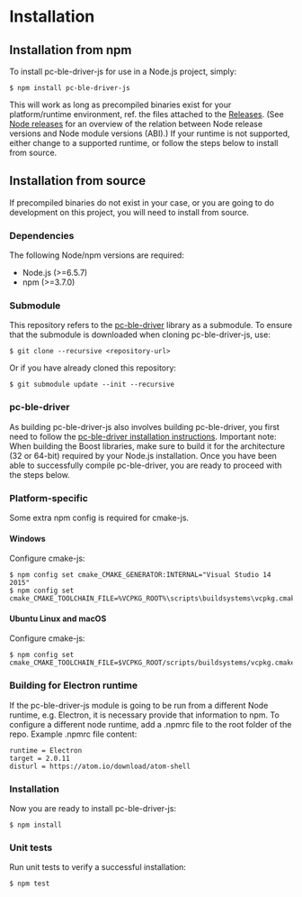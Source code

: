 # Installation

## Installation from npm

To install pc-ble-driver-js for use in a Node.js project, simply:

    $ npm install pc-ble-driver-js

This will work as long as precompiled binaries exist for your platform/runtime environment, ref. the files attached to the [Releases](https://github.com/NordicSemiconductor/pc-ble-driver-js/releases). (See [Node releases](https://nodejs.org/en/download/releases/) for an overview of the relation between Node release versions and Node module versions (ABI).) If your runtime is not supported, either change to a supported runtime,  or follow the steps below to install from source.

## Installation from source

If precompiled binaries do not exist in your case, or you are going to do development on this project, you will need to install from source.

### Dependencies

The following Node/npm versions are required:

* Node.js (>=6.5.7)
* npm (>=3.7.0)


### Submodule

This repository refers to the [pc-ble-driver](https://github.com/NordicSemiconductor/pc-ble-driver) library as a submodule. To ensure that the submodule is downloaded when cloning pc-ble-driver-js, use:

    $ git clone --recursive <repository-url>

Or if you have already cloned this repository:

    $ git submodule update --init --recursive

### pc-ble-driver

As building pc-ble-driver-js also involves building pc-ble-driver, you first need to follow the [pc-ble-driver installation instructions](https://github.com/NordicSemiconductor/pc-ble-driver/blob/master/Installation.md). Important note: When building the Boost libraries, make sure to build it for the architecture (32 or 64-bit) required by your Node.js installation. Once you have been able to successfully compile pc-ble-driver, you are ready to proceed with the steps below.

### Platform-specific

Some extra npm config is required for cmake-js.

#### Windows

Configure cmake-js:

    $ npm config set cmake_CMAKE_GENERATOR:INTERNAL="Visual Studio 14 2015"
    $ npm config set cmake_CMAKE_TOOLCHAIN_FILE=%VCPKG_ROOT%\scripts\buildsystems\vcpkg.cmake

#### Ubuntu Linux and macOS

Configure cmake-js:

    $ npm config set cmake_CMAKE_TOOLCHAIN_FILE=$VCPKG_ROOT/scripts/buildsystems/vcpkg.cmake

### Building for Electron runtime

If the pc-ble-driver-js module is going to be run from a different Node runtime, e.g. Electron, it is necessary provide that information to npm. To configure a different node runtime, add a .npmrc file to the root folder of the repo. Example .npmrc file content:

    runtime = Electron
    target = 2.0.11
    disturl = https://atom.io/download/atom-shell
    
### Installation

Now you are ready to install pc-ble-driver-js:

    $ npm install

### Unit tests

Run unit tests to verify a successful installation:

    $ npm test
